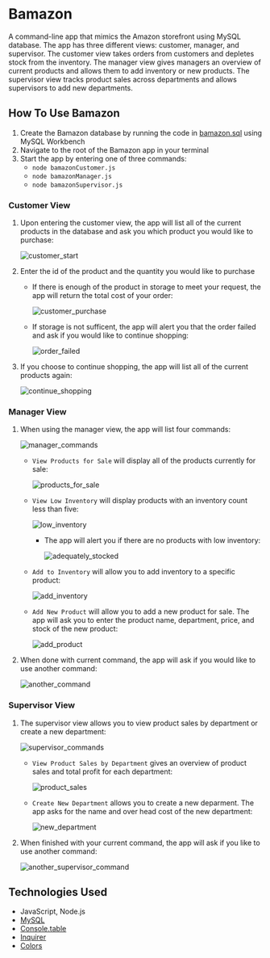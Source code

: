 # Bamazon

A command-line app that mimics the Amazon storefront using MySQL database. The app has three different views: customer, manager, and supervisor. The customer view takes orders from customers and depletes stock from the inventory. The manager view gives managers an overview of current products and allows them to add inventory or new products. The supervisor view tracks product sales across departments and allows supervisors to add new departments. 

## How To Use Bamazon

1. Create the Bamazon database by running the code in [bamazon.sql](../master/bamazon.sql) using MySQL Workbench
1. Navigate to the root of the Bamazon app in your terminal
1. Start the app by entering one of three commands: 
    * `node bamazonCustomer.js`
    * `node bamazonManager.js`
    * `node bamazonSupervisor.js`

### Customer View
1. Upon entering the customer view, the app will list all of the current products in the database and ask you which product you would like to purchase:

    ![customer_start](../master/images/customer_start.png)

1. Enter the id of the product and the quantity you would like to purchase

    * If there is enough of the product in storage to meet your request, the app will return the total cost of your order: 

        ![customer_purchase](../master/images/customer_purchase.png)

    * If storage is not sufficent, the app will alert you that the order failed and ask if you would like to continue shopping:

        ![order_failed](../master/images/order_failed.png)

1. If you choose to continue shopping, the app will list all of the current products again:

    ![continue_shopping](../master/images/continue_shopping.png)

### Manager View
1. When using the manager view, the app will list four commands: 

    ![manager_commands](../master/images/manager_commands.png)

    * `View Products for Sale` will display all of the products currently for sale:

        ![products_for_sale](../master/images/products_for_sale.png)
    
    *  `View Low Inventory` will display products with an inventory count less than five:

        ![low_inventory](../master/images/low_inventory.png)

        * The app will alert you if there are no products with low inventory:

            ![adequately_stocked](../master/images/adequately_stocked.png)
    
    * `Add to Inventory` will allow you to add inventory to a specific product:

        ![add_inventory](../master/images/add_inventory.png)

    * `Add New Product` will allow you to add a new product for sale. The app will ask you to enter the product name, department, price, and stock of the new product:
    
        ![add_product](../master/images/add_product.png)
    
1. When done with current command, the app will ask if you would like to use another command: 

    ![another_command](../master/images/another_command.png)

### Supervisor View
1. The supervisor view allows you to view product sales by department or create a new department:

    ![supervisor_commands](../master/images/supervisor_commands.png)

    * `View Product Sales by Department` gives an overview of product sales and total profit for each department:

        ![product_sales](../master/images/product_sales.png)
    
    * `Create New Department` allows you to create a new deparment. The app asks for the name and over head cost of the new department:

        ![new_department](../master/images/new_department.png)
    
1. When finished with your current command, the app will ask if you like to use another command:

    ![another_supervisor_command](../master/images/another_supervisor_command.png)

## Technologies Used

* JavaScript, Node.js
* [MySQL](https://www.npmjs.com/package/mysql)
* [Console.table](https://www.npmjs.com/package/console.table)
* [Inquirer](https://www.npmjs.com/package/inquirer)
* [Colors](https://www.npmjs.com/package/colors)